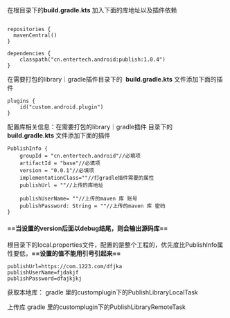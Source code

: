 在根目录下的**build.gradle.kts** 加入下面的库地址以及插件依赖

```

repositories {
  mavenCentral()
}

dependencies {
    classpath("cn.entertech.android:publish:1.0.4")
}
```

在需要打包的library｜gradle插件目录下的  **build.gradle.kts** 文件添加下面的插件

```
plugins {
    id("custom.android.plugin")
}
```

配置库相关信息：在需要打包的library｜gradle插件 目录下的  **build.gradle.kts** 文件添加下面的插件

```
PublishInfo {
    groupId = "cn.entertech.android"//必填项
    artifactId = "base"//必填项
    version = "0.0.1"//必填项
    implementationClass=""//打gradle插件需要的属性
    publishUrl = ""//上传的库地址

    publishUserName= ""//上传的maven 库 账号
    publishPassword: String = ""//上传的maven 库 密码
}
```


#### ==当设置的version后面以debug结尾，则会输出源码库==


根目录下的local.properties文件，配置的是整个工程的，优先度比PublishInfo属性要低，**==设置的值不能用引号引起来==**

```
publishUrl=https://com.1223.com/dfjka
publishUserName=fjdakjf
publishPassword=dfajkjkj
```

获取本地库：
gradle 里的customplugin下的PublishLibraryLocalTask

上传库
gradle 里的customplugin下的PublishLibraryRemoteTask




